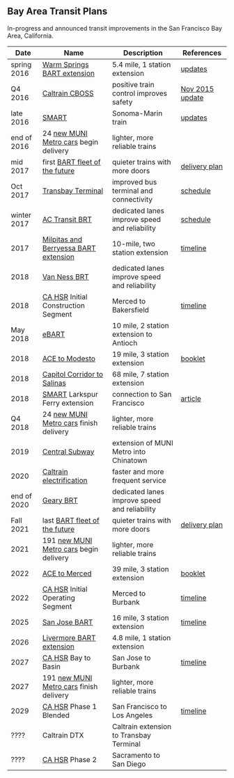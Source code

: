 Bay Area Transit Plans
----------------------

In-progress and announced transit improvements in the San Francisco Bay Area,
California.

Date | Name | Description | References
--- | --- | --- | ---
spring 2016 | [Warm Springs BART extension](https://www.bart.gov/about/projects/wsx) | 5.4 mile, 1 station extension | [updates](https://www.bart.gov/about/projects/wsx/updates)
Q4 2016 | [Caltrain CBOSS](http://www.caltrain.com/projectsplans/CaltrainModernization/Modernization/CBOSS-PTC-Project.html) | positive train control improves safety | [Nov 2015 update](http://www.caltrain.com/Assets/__Agendas+and+Minutes/JPB/Board+of+Directors/Presentations/2015/2015-11-05+JPB+BOD+CBOSS+Presentation.pdf)
late 2016 | [SMART](http://sonomamarintrain.org/) | Sonoma-Marin train | [updates](http://main.sonomamarintrain.org/updates/)
end of 2016 | 24 [new MUNI Metro cars](http://www.sfcta.org/delivering-transportation-projects/sfmta-muni-modernization-projects#veh) begin delivery | lighter, more reliable trains |
mid 2017 | first [BART fleet of the future](https://www.bart.gov/about/projects/cars) | quieter trains with more doors | [delivery plan](https://www.bart.gov/about/projects/cars/delivery-plan)
Oct 2017 | [Transbay Terminal](http://transbaycenter.org/) | improved bus terminal and connectivity | [schedule](http://www.sfcta.org/delivering-transportation-projects/transbay-transit-center-and-caltrain-downtown-extension)
winter 2017 | [AC Transit BRT](http://brt.actransit.org/) | dedicated lanes improve speed and reliability | [schedule](http://brt.actransit.org/construction/updates-and-upgrades/)
2017 | [Milpitas and Berryessa BART extension](http://www.vta.org/bart/stations) | 10-mile, two station extension | [timeline](http://www.vta.org/bart/timeline)
2018 | [Van Ness BRT](http://www.sfcta.org/delivering-transportation-projects/van-ness-avenue-bus-rapid-transit-home) | dedicated lanes improve speed and reliability |
2018 | [CA HSR](http://www.hsr.ca.gov/) Initial Construction Segment | Merced to Bakersfield | [timeline](https://en.wikipedia.org/wiki/California_High-Speed_Rail#Completion_timeline)
May 2018 | [eBART](https://www.bart.gov/about/projects/ecc) | 10 mile, 2 station extension to Antioch |
2018 | [ACE to Modesto](http://www.acerail.com/About/Public-Projects/ACEforward) | 19 mile, 3 station extension | [booklet](http://www.acerail.com/About/Public-Projects/ACEforward/ACEforward_July2015-email-web.pdf)
2018 | [Capitol Corridor to Salinas](http://www.tamcmonterey.org/wp-content/uploads/2015/09/Kick-Start-rail-extension-flyer10-13-14.pdf) | 68 mile, 7 station extension |
2018 | [SMART](http://sonomamarintrain.org/) Larkspur Ferry extension | connection to San Francisco | [article](http://www.marinij.com/article/NO/20160209/NEWS/160209772)
Q4 2018 | 24 [new MUNI Metro cars](http://www.sfcta.org/delivering-transportation-projects/sfmta-muni-modernization-projects#veh) finish delivery | lighter, more reliable trains |
2019 | [Central Subway](http://www.centralsubwaysf.com/content/project-overview) | extension of MUNI Metro into Chinatown | |
2020 | [Caltrain electrification](http://www.caltrain.com/projectsplans/CaltrainModernization/Modernization/PeninsulaCorridorElectrificationProject.html) | faster and more frequent service |
end of 2020 | [Geary BRT](http://www.sfcta.org/delivering-transportation-projects/geary-corridor-bus-rapid-transit-home) | dedicated lanes improve speed and reliability |
Fall 2021 | last [BART fleet of the future](https://www.bart.gov/about/projects/cars) | quieter trains with more doors | [delivery plan](https://www.bart.gov/about/projects/cars/delivery-plan)
2021 | 191 [new MUNI Metro cars](http://www.sfcta.org/delivering-transportation-projects/sfmta-muni-modernization-projects#veh) begin delivery | lighter, more reliable trains |
2022 | [ACE to Merced](http://www.acerail.com/About/Public-Projects/ACEforward) | 39 mile, 3 station extension | [booklet](http://www.acerail.com/About/Public-Projects/ACEforward/ACEforward_July2015-email-web.pdf)
2022 | [CA HSR](http://www.hsr.ca.gov/) Initial Operating Segment | Merced to Burbank | [timeline](https://en.wikipedia.org/wiki/California_High-Speed_Rail#Completion_timeline)
2025 | [San Jose BART](http://www.vta.org/bart/stationsphaseII) | 16 mile, 3 station extension | [timeline](http://www.vta.org/bart/timeline)
2026 | [Livermore BART extension](https://www.bart.gov/about/projects/liv) | 4.8 mile, 1 station extension |
2027 | [CA HSR](http://www.hsr.ca.gov/) Bay to Basin | San Jose to Burbank | [timeline](https://en.wikipedia.org/wiki/California_High-Speed_Rail#Completion_timeline)
2027 | 191 [new MUNI Metro cars](http://www.sfcta.org/delivering-transportation-projects/sfmta-muni-modernization-projects#veh) finish delivery | lighter, more reliable trains |
2029 | [CA HSR](http://www.hsr.ca.gov/) Phase 1 Blended | San Francisco to Los Angeles | [timeline](https://en.wikipedia.org/wiki/California_High-Speed_Rail#Completion_timeline)
???? | Caltrain DTX | Caltrain extension to Transbay Terminal | |
???? | [CA HSR](http://www.hsr.ca.gov/) Phase 2 | Sacramento to San Diego |
